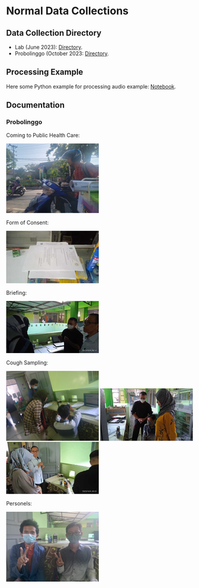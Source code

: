 # Normal Data Collections

## Data Collection Directory
- Lab (June 2023): [Directory](https://github.com/VibrasticLab/ehealth-iot/tree/master/coughgui/olahdata/normal/lab_062023).
- Probolinggo (October 2023: [Directory](https://github.com/VibrasticLab/ehealth-iot/tree/master/coughgui/olahdata/normal/probo_07102023).

## Processing Example

Here some Python example for processing audio example: [Notebook](https://github.com/VibrasticLab/ehealth-iot/blob/master/coughgui/olahdata/TestMFCCF0.ipynb).

## Documentation

### Probolinggo

Coming to Public Health Care:

<img src="./images/20231006_071643.jpg" style="width: 250px;"/>

Form of Consent:

<img src="./images/IMG-20231006-WA0013.jpg" style="width: 250px;"/>

Briefing:

<img src="./images/IMG-20231006-WA0009.jpg" style="width: 250px;"/>

Cough Sampling:

<img src="./images/20231006_103510.jpg" style="width: 250px;"/>

<img src="./images/IMG-20231006-WA0010.jpg" style="width: 250px;"/>

<img src="./images/IMG-20231006-WA0011.jpg" style="width: 250px;"/>

Personels:

<img src="./images/20231006_083502.jpg" style="width: 250px;"/>
